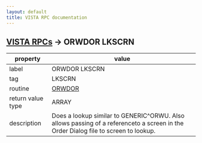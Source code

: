 ```yaml
---
layout: default
title: VISTA RPC documentation
---
```




## [VISTA RPCs](TableOfContent.md) &#8594; ORWDOR LKSCRN 

 property | value 
--- | --- 
 label | ORWDOR LKSCRN
 tag | LKSCRN
 routine | [ORWDOR](http://code.osehra.org/dox/Routine_ORWDOR_source.html)
 return value type | ARRAY
 description | Does a lookup similar to GENERIC^ORWU.  Also allows passing of a referenceto a screen in the Order Dialog file to screen to lookup.